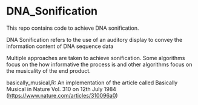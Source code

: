 # DNA_Sonification

This repo contains code to achieve DNA sonification. <br>

DNA Sonification refers to the use of an auditory display to convey the information content of DNA
sequence data <br>

Multiple approaches are taken to achieve sonification. Some algorithms focus on the how informative the process is and other algorithms focus on the musicality of the end product.

basically_musical,R: An implementation of the article called Basically Musical in Nature Vol. 310 on 12th July 1984 (https://www.nature.com/articles/310096a0)